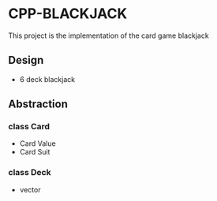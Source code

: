 # CPP-BLACKJACK
This project is the implementation of the card game blackjack

## Design
- 6 deck blackjack


## Abstraction
### class Card
- Card Value
- Card Suit

### class Deck
- vector<Card>
